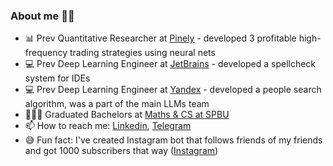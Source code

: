 ### About me 👋🏻

- 📊 Prev Quantitative Researcher at [Pinely](https://pinely.com/) - developed 3 profitable high-frequency trading strategies using neural nets
- 💻 Prev Deep Learning Engineer at [JetBrains](https://jetbrains.com/) - developed a spellcheck system for IDEs
- 💻 Prev Deep Learning Engineer at [Yandex](https://yandex.com/) - developed a people search algorithm, was a part of the main LLMs team
- 👨🏼‍🎓 Graduated Bachelors at [Maths & CS at SPBU](https://math-cs.spbu.ru/en/)
- 📫 How to reach me: [Linkedin](https://www.linkedin.com/in/melnikoff-oleg/), [Telegram](https://telegram.me/melnikoff_oleg)
- 😅 Fun fact: I've created Instagram bot that follows friends of my friends and got 1000 subscribers that way ([Instagram](https://instagram.com/melnikoff_oleg))
